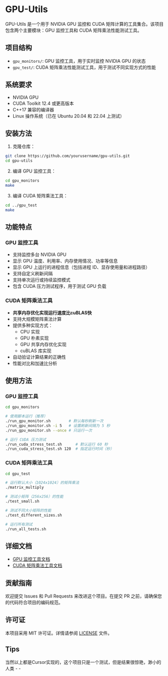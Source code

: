 # GPU-Utils

GPU-Utils 是一个用于 NVIDIA GPU 监控和 CUDA 矩阵计算的工具集合。该项目包含两个主要模块：GPU 监控工具和 CUDA 矩阵乘法性能测试工具。

## 项目结构

- `gpu_monitors/`: GPU 监控工具，用于实时监控 NVIDIA GPU 的状态
- `gpu_test/`: CUDA 矩阵乘法性能测试工具，用于测试不同实现方式的性能

## 系统要求

- NVIDIA GPU
- CUDA Toolkit 12.4 或更高版本
- C++17 兼容的编译器
- Linux 操作系统（已在 Ubuntu 20.04 和 22.04 上测试）

## 安装方法

1. 克隆仓库：

```bash
git clone https://github.com/yourusername/gpu-utils.git
cd gpu-utils
```

2. 编译 GPU 监控工具：

```bash
cd gpu_monitors
make
```

3. 编译 CUDA 矩阵乘法工具：

```bash
cd ../gpu_test
make
```

## 功能特点

### GPU 监控工具

- 支持监控多台 NVIDIA GPU
- 显示 GPU 温度、利用率、内存使用情况、功率等信息
- 显示 GPU 上运行的进程信息（包括进程 ID、显存使用量和进程路径）
- 支持自定义刷新间隔
- 支持单次运行或持续监控模式
- 包含 CUDA 压力测试程序，用于测试 GPU 负载

### CUDA 矩阵乘法工具
- **共享内存优化实现运行速度比cuBLAS快**
- 支持大规模矩阵乘法计算
- 提供多种实现方式：
  - CPU 实现
  - GPU 朴素实现
  - GPU 共享内存优化实现
  - cuBLAS 库实现
- 自动验证计算结果的正确性
- 性能对比和加速比分析

## 使用方法

### GPU 监控工具

```bash
cd gpu_monitors

# 使用脚本运行（推荐）
./run_gpu_monitor.sh        # 默认每秒刷新一次
./run_gpu_monitor.sh -i 5   # 设置刷新间隔为 5 秒
./run_gpu_monitor.sh --once # 只运行一次

# 运行 CUDA 压力测试
./run_cuda_stress_test.sh      # 默认运行 60 秒
./run_cuda_stress_test.sh 120  # 指定运行时间（秒）
```

### CUDA 矩阵乘法工具
```bash
cd gpu_test

# 运行默认大小（1024x1024）的矩阵乘法
./matrix_multiply

# 测试小矩阵（256x256）的性能
./test_small.sh

# 测试不同大小矩阵的性能
./test_different_sizes.sh

# 运行所有测试
./run_all_tests.sh
```

## 详细文档

- [GPU 监控工具文档](gpu_monitors/README.md)
- [CUDA 矩阵乘法工具文档](gpu_test/README.md)

## 贡献指南

欢迎提交 Issues 和 Pull Requests 来改进这个项目。在提交 PR 之前，请确保您的代码符合项目的编码规范。

## 许可证

本项目采用 MIT 许可证。详情请参阅 [LICENSE](LICENSE) 文件。

## Tips
当然以上都是Cursor实现的，这个项目只是一个测试，但是结果很惊艳，渺小的人类 - -
